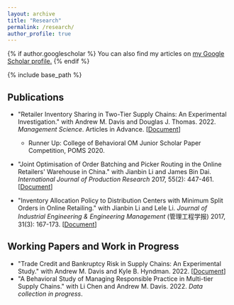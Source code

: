 ```yaml
---
layout: archive
title: "Research"
permalink: /research/
author_profile: true
---
```


{% if author.googlescholar %}
  You can also find my articles on <u><a href="{{author.googlescholar}}">my Google Scholar profile</a>.</u>
{% endif %}

{% include base_path %}

## Publications
* "Retailer Inventory Sharing in Two-Tier Supply Chains: An Experimental Investigation." with Andrew M. Davis and 
  Douglas J. Thomas. 2022. *Management Science*. Articles in Advance. [[Document](https://rihuanhuang.github.io/files/InvShare.pdf)]
  * Runner Up: College of Behavioral OM Junior Scholar Paper Competition, POMS 2020.
  
* "Joint Optimisation of Order Batching and Picker Routing in the Online Retailers' Warehouse in China." with Jianbin Li and James Bin Dai. *International Journal of Production Research* 2017, 55(2): 447-461. [[Document](https://rihuanhuang.github.io/files/2017IJPR.pdf)]

* "Inventory Allocation Policy to Distribution Centers with Minimum Split Orders in Online Retailing." with Jianbin 
  Li and Lele Li. *Journal of Industrial Engineering & Engineering Management* (管理工程学报) 2017, 31(3): 167-173. 
[[Document](https://rihuanhuang.github.io/files/2017GLGCXB.pdf)]

## Working Papers and Work in Progress
* "Trade Credit and Bankruptcy Risk in Supply Chains: An Experimental Study." with Andrew M. Davis and Kyle B. 
  Hyndman. 2022. [[Document](https://rihuanhuang.github.io/files/trade_credit.pdf)]
* "A Behavioral Study of Managing Responsible Practice in Multi-tier Supply Chains." with Li Chen and Andrew 
  M. Davis. 2022. *Data collection in progress*.


